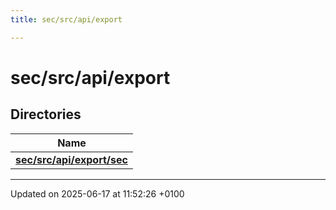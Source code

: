 ```yaml
---
title: sec/src/api/export

---
```


# sec/src/api/export



## Directories

| Name           |
| -------------- |
| **[sec/src/api/export/sec](dir_f7f8126e2ed8b92f6435c9f330cc6acf.md#dir-sec/src/api/export/sec)**  |






-------------------------------

Updated on 2025-06-17 at 11:52:26 +0100
